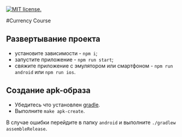 <a href="https://github.com/afanasjewvladick/currency-course/blob/master/LICENSE">
    <img src="https://img.shields.io/badge/license-MIT-blue.svg" alt="MIT license." />
</a>

#Currency Course

## Развертывание проекта

* установите зависимости - `npm i`;
* запустите приложение - `npm run start`;
* свяжите приложение с эмулятором или смартфоном - `npm run android` или `npm run ios`.


## Создание apk-образа

* Убедитесь что установлен [gradle](https://gradle.org/).
* Выполните `make apk-create`.

В случае ошибки перейдите в папку `android`  и выполните `./gradlew assembleRelease`.
